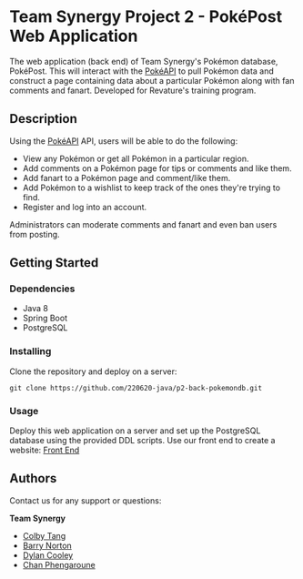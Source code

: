 # Team Synergy Project 2 - PokéPost Web Application
The web application (back end) of Team Synergy's Pokémon database, PokéPost. This will interact with the [PokéAPI](https://pokeapi.co/) to pull Pokémon data and construct a page containing data about a particular Pokémon along with fan comments and fanart. Developed for Revature's training program.

## Description
Using the [PokéAPI](https://pokeapi.co/) API, users will be able to do the following:
* View any Pokémon or get all Pokémon in a particular region.
* Add comments on a Pokémon page for tips or comments and like them.
* Add fanart to a Pokémon page and comment/like them.
* Add Pokémon to a wishlist to keep track of the ones they're trying to find.
* Register and log into an account.

Administrators can moderate comments and fanart and even ban users from posting.

## Getting Started

### Dependencies
* Java 8
* Spring Boot
* PostgreSQL

### Installing
Clone the repository and deploy on a server:
```
git clone https://github.com/220620-java/p2-back-pokemondb.git
```

### Usage
Deploy this web application on a server and set up the PostgreSQL database using the provided DDL scripts. Use our front end to create a website: [Front End](https://github.com/220620-java/p2-front-pokemondb)

## Authors
Contact us for any support or questions:

__Team Synergy__
* [Colby Tang](https://github.com/colbyktang)
* [Barry Norton](https://github.com/BarritoN78)
* [Dylan Cooley](https://github.com/dcee96)
* [Chan Phengaroune](https://github.com/Zoomo11)
